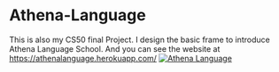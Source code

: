 # Athena-Language

This is also my CS50 final Project.
I design the basic frame to introduce Athena Language School.
And you can see the website at https://athenalanguage.herokuapp.com/
[![Athena Language](https://i.imgur.com/SJvhC9Y.png)](https://youtu.be/4c30WH4OIE8 "Athena Language - Click to Watch!")


